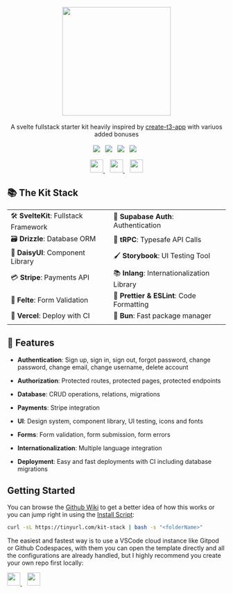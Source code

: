 <p align="center">
     <img src="https://svgshare.com/i/vcw.svg" height="250"/>
     </br> </br>
     A svelte fullstack starter kit heavily inspired by <a href="https://create.t3.gg/">create-t3-app</a> with variuos added bonuses
     </br> </br>
     <img src="https://img.shields.io/badge/SvelteKit-FF3F00?style=for-the-badge&logo=svelte&logoColor=white"/>&nbsp;&nbsp;
     <img src="https://img.shields.io/badge/TypeScript-007ACC?style=for-the-badge&logo=typescript&logoColor=white"/>&nbsp;&nbsp;
     <img src="https://img.shields.io/badge/Supabase-2A9D69?style=for-the-badge&logo=supabase&logoColor=white"/>&nbsp;&nbsp;
     <img src="https://img.shields.io/badge/Vercel-000000?style=for-the-badge&logo=vercel&logoColor=white"/>&nbsp;&nbsp;
 </p>

 <p align="center">
  <a href="https://discord.gg/3JQHrs6juK">
     <img height="30" src="https://img.shields.io/badge/dynamic/json?url=https%3A%2F%2Fdiscord.com%2Fapi%2Finvites%2F3JQHrs6juK%3Fwith_counts%3Dtrue&query=%24.approximate_member_count&color=%235865F2&label=&suffix=%20members&logo=discord&logoColor=white&style=for-the-badge">
  </a>&nbsp;&nbsp;
  <a href="https://github.com/albbus-stack/kit-stack/wiki">
     <img height="30" src="https://img.shields.io/badge/Wiki-035757?label=&logo=github&style=for-the-badge">
  </a>&nbsp;&nbsp;
  <a href="https://github.com/albbus-stack/kit-stack/wiki/Install-Script">
     <img height="30" src="https://img.shields.io/badge/Install%20Script-222830?label=&logo=windowsterminal&logoColor=white&style=for-the-badge">
  </a>
 </p>
  
## 📚 The Kit Stack

|  |  |
|--|--|
| 🛠️ **SvelteKit**: Fullstack Framework | 🔐 **Supabase Auth**: Authentication |
| 🗃️ **Drizzle**: Database ORM | 🧹 **tRPC**: Typesafe API Calls |
| 🎨 **DaisyUI**: Component Library | 🖌 **Storybook**: UI Testing Tool |
| 💳 **Stripe**: Payments API | 📚 **Inlang**: Internationalization Library |
| 📝 **Felte**: Form Validation | 📃 **Prettier & ESLint**: Code Formatting |
| 🤖 **Vercel**: Deploy with CI | 🍞 **Bun**: Fast package manager |
|  |  |
  
## 🔌 Features
  
- **Authentication**: Sign up, sign in, sign out, forgot password, change password, change email, change username, delete account
  
- **Authorization**: Protected routes, protected pages, protected endpoints
  
- **Database**: CRUD operations, relations, migrations

- **Payments**: Stripe integration
  
- **UI**: Design system, component library, UI testing, icons and fonts
  
- **Forms**: Form validation, form submission, form errors

- **Internationalization**: Multiple language integration
  
- **Deployment**: Easy and fast deployments with CI including database migrations
  
## Getting Started
  
You can browse the [Github Wiki](https://github.com/albbus-stack/kit-stack/wiki) to get a better idea of how this works or you can jump right in using the [Install Script](https://github.com/albbus-stack/kit-stack/wiki/Install-Script):

```bash 
curl -sL https://tinyurl.com/kit-stack | bash -s "<folderName>"
```

The easiest and fastest way is to use a VSCode cloud instance like Gitpod or Github Codespaces, with them you can open the template directly and all the configurations are already handled, but I highly recommend you create your own repo first locally:

 <p>
  <a href="https://codespaces.new/albbus-stack/kit-stack">
     <img height="30" src="https://img.shields.io/badge/Open%20In%20Codespace-222830?label=&logo=github&logoColor=white&style=for-the-badge">
  </a>&nbsp;&nbsp;
  <a href="https://gitpod.io/#https://github.com/albbus-stack/kit-stack">
     <img height="30" src="https://img.shields.io/badge/Open%20In%20Gitpod-f78a0a?label=&logo=gitpod&logoColor=white&style=for-the-badge">
  </a>
 </p>
